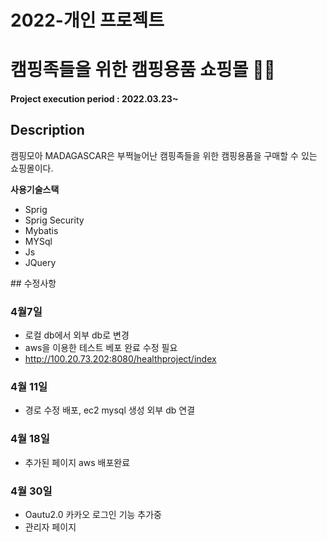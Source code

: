 # 2022-개인 프로젝트
# 캠핑족들을 위한 캠핑용품 쇼핑몰 👵👴

#### Project execution period : 2022.03.23~

## Description
캠핑모아 MADAGASCAR은 부쩍늘어난 캠핑족들을 위한 캠핑용품을 구매할 수 있는 쇼핑몰이다.

**사용기술스택**
<ul>
  <li>Sprig</li>
  <li>Sprig Security</li>
  <li>Mybatis</li>
  <li>MYSql</li>
  <li>Js</li>
  <li>JQuery</li>
</ul>
## 수정사항

### 4월7일

- 로컬 db에서 외부 db로 변경 
- aws을 이용한 테스트 베포 완료 수정 필요
- http://100.20.73.202:8080/healthproject/index

### 4월 11일

- 경로 수정 배포, ec2 mysql 생성 외부 db 연결

### 4월 18일 

- 추가된 페이지 aws 배포완료

### 4월 30일
- Oautu2.0 카카오 로그인 기능 추가중
- 관리자 페이지 

